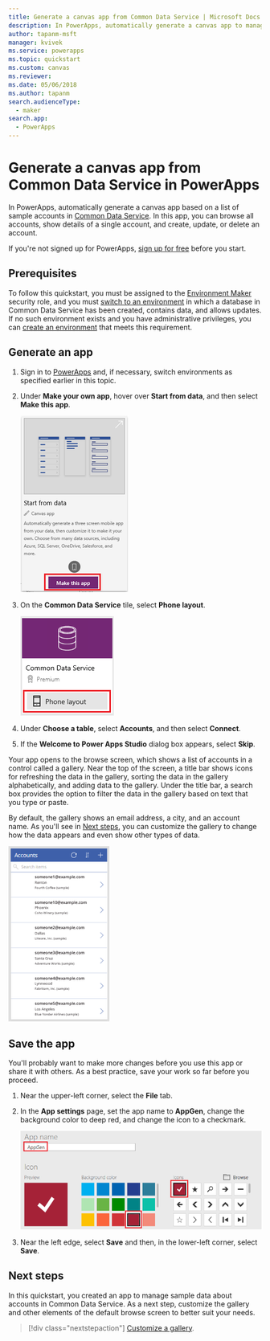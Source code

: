 ```yaml
---
title: Generate a canvas app from Common Data Service | Microsoft Docs
description: In PowerApps, automatically generate a canvas app to manage data in Common Data Service
author: tapanm-msft
manager: kvivek
ms.service: powerapps
ms.topic: quickstart
ms.custom: canvas
ms.reviewer: 
ms.date: 05/06/2018
ms.author: tapanm
search.audienceType: 
  - maker
search.app: 
  - PowerApps
---
```

# Generate a canvas app from Common Data Service in PowerApps

In PowerApps, automatically generate a canvas app based on a list of sample accounts in [Common Data Service](../common-data-service/data-platform-intro.md). In this app, you can browse all accounts, show details of a single account, and create, update, or delete an account.

If you're not signed up for PowerApps, [sign up for free](https://make.powerapps.com?utm_source=padocs&utm_medium=linkinadoc&utm_campaign=referralsfromdoc) before you start.

## Prerequisites

To follow this quickstart, you must be assigned to the [Environment Maker](https://docs.microsoft.com/power-platform/admin/database-security#predefined-security-roles) security role, and you must [switch to an environment](working-with-environments.md) in which a database in Common Data Service has been created, contains data, and allows updates. If no such environment exists and you have administrative privileges, you can [create an environment](https://docs.microsoft.com/power-platform/admin/environments-administration#create-an-environment) that meets this requirement.

## Generate an app

1. Sign in to [PowerApps](https://make.powerapps.com?utm_source=padocs&utm_medium=linkinadoc&utm_campaign=referralsfromdoc) and, if necessary, switch environments as specified earlier in this topic.

1. Under **Make your own app**, hover over **Start from data**, and then select **Make this app**.

	![Option to create an app](./media/data-platform-create-app/start-from-data.png)

1. On the **Common Data Service** tile, select **Phone layout**.

	![Connection tile](./media/data-platform-create-app/connection-tile.png)

1. Under **Choose a table**, select **Accounts**, and then select **Connect**.

1. If the **Welcome to Power Apps Studio** dialog box appears, select **Skip**.

Your app opens to the browse screen, which shows a list of accounts in a control called a gallery. Near the top of the screen, a title bar shows icons for refreshing the data in the gallery, sorting the data in the gallery alphabetically, and adding data to the gallery. Under the title bar, a search box provides the option to filter the data in the gallery based on text that you type or paste. 

By default, the gallery shows an email address, a city, and an account name. As you'll see in [Next steps](data-platform-create-app.md#next-steps), you can customize the gallery to change how the data appears and even show other types of data.

![Browse screen](./media/data-platform-create-app/browse-screen.png)

## Save the app
You'll probably want to make more changes before you use this app or share it with others. As a best practice, save your work so far before you proceed.

1. Near the upper-left corner, select the **File** tab.

1. In the **App settings** page, set the app name to **AppGen**, change the background color to deep red, and change the icon to a checkmark.

	![App settings page](./media/data-platform-create-app/app-settings.png)

1. Near the left edge, select **Save** and then, in the lower-left corner, select **Save**.

## Next steps
In this quickstart, you created an app to manage sample data about accounts in Common Data Service. As a next step, customize the gallery and other elements of the default browse screen to better suit your needs.

> [!div class="nextstepaction"]
> [Customize a gallery](customize-layout-sharepoint.md).
